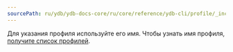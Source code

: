 ```yaml
---
sourcePath: ru/ydb/ydb-docs-core/ru/core/reference/ydb-cli/profile/_includes/profile-list.md
---
```

Для указания профиля используйте его имя. Чтобы узнать имя профиля, [получите список профилей](../list-and-get.md#profile-list).

